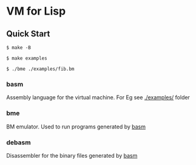 # VM for Lisp

## Quick Start

 ```console
$ make -B

$ make examples

$ ./bme ./examples/fib.bm
```

### basm

Assembly language for the virtual machine. For Eg see [./examples/](./examples/) folder

### bme

BM emulator. Used to run programs generated by [basm](#basm)

### debasm

Disassembler for the binary files generated by [basm](#basm)